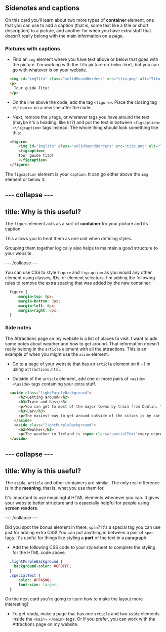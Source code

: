 ## Sidenotes and captions

On this card you'll learn about two more types of **container** element, one that you can use to add a caption (that is, some text like a title or short description) to a picture, and another for when you have extra stuff that doesn't really belong with the main information on a page. 

### Pictures with captions

+ Find an `img` element where you have text above or below that goes with the picture. I'm working with the Tito picture on `index.html`, but you can go with whatever is on your website.  

```html
  <img id="imgTito" class="solidRoundBorders" src="tito.png" alt="Tito the dog" />  		
  <p>
    Tour guide Tito!
  </p>
```

+ On the line above the code, add the tag `<figure>`. Place the closing tag `<\figure>` on a new line after the code.

+ Next, remove the `p` tags, or whatever tags you have around the text \(maybe it's a heading, like `h2`?\) and put the text in between `<figcaption> <\figcaption>` tags instead. The whole thing should look something like this:

```html
  <figure>
      <img id="imgTito" class="solidRoundBorders" src="tito.png" alt="Tito the dog" />  		
      <figcaption>
      Tour guide Tito!
      </figcaption>
  </figure>
```
   
The `figcaption` element is your `caption`. It can go either above the `img` element or below it.

--- collapse ---
---
title: Why is this useful?
---

The `figure` element acts as a sort of **container** for your picture and its caption. 

This allows you to treat them as one unit when defining styles.

Grouping them together logically also helps to maintain a good structure to your website.

--- /collapse ---

You can use CSS to style `figure` and `figcaption` as you would any other element using classes, IDs, or element selectors. I'm adding the following rules to remove the extra spacing that was added by the new container:

```css
  figure { 
      margin-top: 0px;
      margin-bottom: 0px;
      margin-left: 0px;
      margin-right: 0px;
  }
```

### Side notes

The Attractions page on my website is a list of places to visit. I want to add some notes about weather and how to get around. That information doesn't really belong in the `article` element with all the attractions. This is an example of when you might use the `aside` element.

+ Go to a page of your website that has an `article` element on it – I'm using `attractions.html`. 

+ Outside of the `article` element, add one or more pairs of `<aside> <\aside>` tags containing your extra stuff.

```html  
  <aside class="lightPurpleBackground">
      <h2>Getting around</h2>
      <h3>Train and bus</h3>
      <p>You can get to most of the major towns by train from Dublin. There are many buses that do tours to popular locations and tourist attractions.</p>
      <h3>Car</h3>
      <p>The easiest way to get around outside of the cities is by car.</p>
    </aside>
    <aside class="lightPurpleBackground">
      <h2>Weather</h2>
      <p>The weather in Ireland is <span class="specialText">very unpredictable!</span> It's best to <span class="specialText">be prepared</span> for any kind of weather, even if it's a nice day!</p>
  </aside>
```

--- collapse ---
---
title: Why is this useful?
---

The `aside`, `article` and other containers are similar. The only real difference is in the **meaning**, that is, what you use them for. 

It's important to use meaningful HTML elements whenever you can. It gives your website better structure and is especially helpful for people using **screen readers**.
  
--- /collapse ---

Did you spot the bonus element in there, `span`? It's a special tag you can use just for adding extra CSS! You can put anything in between a pair of `span` tags. It's useful for things like styling a **part** of the text in a paragraph.

+ Add the following CSS code to your stylesheet to complete the styling for the HTML code above.

```css
  .lightPurpleBackground {
    background-color: #CFBFFF;
  }
  .specialText {
      color: #FF4500;
      font-size: larger;
  }
```

On the next card you're going to learn how to make the layout more interesting! 

+ To get ready, make a page that has one `article` and two `aside` elements inside the `<main> </main>` tags. Or if you prefer, you can work with the Attractions page on my website.

   